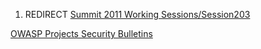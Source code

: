 1.  REDIRECT [Summit 2011 Working
    Sessions/Session203](Summit_2011_Working_Sessions/Session203 "wikilink")

[OWASP Projects Security
Bulletins](Category:Summit_2011_Individual_OWASP_Projects_Track "wikilink")